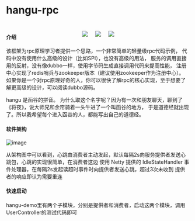 # hangu-rpc

<div style="margin-top: 40px; margin-bottom: -30px;">
    <p align="center" style="display: flex; justify-content: center; gap: 20px;">
      <img src="https://img.shields.io/badge/Source-github-d021d6?style=flat&logo=GitHub" style="max-width: 100px; height: auto;">
      <img src="https://img.shields.io/badge/JDK-1.8+-ffcc00" style="max-width: 100px; height: auto;">
      <img src="https://img.shields.io/badge/Apache_License-2.0-33ccff" style="max-width: 100px; height: auto;">
    </p>
</div>

#### 介绍

该框架为rpc原理学习者提供一个思路，一个非常简单的轻量级rpc代码示例，
代码中没有使用什么高级的设计（比如SPI），也没有高级的用法，
服务的调用直接用的反射，没有像dubbo一样，使用字节码生成直接调用代码来提高性能，
注册中心实现了redis哨兵与zookeeper版本（建议使用zookeeper作为注册中心）。
如果你是一个对rpc原理好奇的人，你可以很快了解rpc的核心实现，至于想要了解更高级的设计，可以阅读dubbo源码。

hangu 是函谷的拼音。
为什么取这个名字呢？因为有一次和朋友聊天，聊到了《将夜》，说大师兄和余帘骑着一头牛进了一个叫函谷的地方，
于是道德经就出现了。所以我希望每个进入函谷的人，都能写出自己的道德经。

#### 软件架构

![image](https://github.com/yomea/hangu-rpc/assets/20855002/5aa5978f-5ab1-4dee-a3f8-74f00dbae2af)

从架构图中可以看到，心跳由消费者主动发起，默认每隔2s向服务提供者发送心跳包，心跳的实现很简单，在消费者这边
使用 Netty 提供的 IdleStateHandler 事件处理器，在每隔2s发起读超时事件时向提供者发送心跳，超过3次未收到
提供者的响应即认为需要重连


#### 快速启动

hangu-demo里有两个子模块，分别是提供者和消费者，启动这两个模块，调用UserController的测试代码即可





